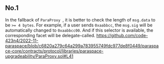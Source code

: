 ## No.1
In the fallback of `ParaProxy `, it is better to check the length of `msg.data` to be `>= 4 bytes`. For example, if a user sends `0xaabbcc`, the `msg.sig` will be automatically changed to `0xaabbcc00`. And if this selector is available, the corresponding facet will be delegate-called.
https://github.com/code-423n4/2022-11-paraspace/blob/c6820a279c64a299a783955749fdc977de8f0449/paraspace-core/contracts/protocol/libraries/paraspace-upgradeability/ParaProxy.sol#L41